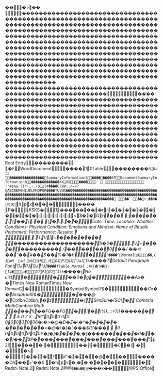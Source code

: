 ��ࡱ�                >  ��	                               ����        ����������������������������������������������������������������������������������������������������������������������������������������������������������������������������������������������������������������������������������������������������������������������������������������������������������������������������������������������������������������������������������������������������������������������������������������������������
   ������������������������������������������������������������                                 ����������������������������������������������������������������������������������������������������������������������������������������������������������������������������������������������������������������������������������������������������������������������������������������������������������������������������������������������������������������������������������������������������������������R o o t   E n t r y                                              ��������   	     �      F                              W o r d D o c u m e n t                                                ����                                       1      0 T a b l e                                                         ��������                                    5   `      D a t a                                                         
 ������������                                    ����                                                                                                                                                                                                                                                                                                                                                                                                                                                                                                                                                                                                                                                                                                                                                                                                                                                                                                                                                                                                                                                                                                                                                                                                                                                                                                                                                                                                                                                                                                                                                                                                                                                                                                                                                                                                                                                                                                                                                                                                                                                                                                                                                                                                                                                                                                                                                                                                                                                                                                                                                                                                                                                                                                                                                                                                                                                                                                                                                                                                                                                                                                                                                                                                                                                                                                                                                                                                                                                                                                                                                                                                                                                                                                                                                                                                                                                                                                                                                                                                                                                                                                                                                                                                                                                                                                                                                                                                                                                                                                                                                                                                                                                                                                                                                                                                                                                                                                                                                                                                                                                                                                                                                                                                                                                                                                                                                                                                                                                                                                                                                                                                                                                                                                                                                                                                                                                                         S u m m a r y I n f o r m a t i o n                           ( ����   ����                                    S   P       D o c u m e n t S u m m a r y I n f o r m a t i o n           8 ������������                                        �       X X                                                                                                                            X X                                                                                                                                                                                                                                                                                                                                                                                                                                                                                                                                                                                                                                                                                                                                                                                                                                                                                                                                                                                                                                                                                                                                                                                                     ����            	   
         
                                                             !   "   #   $   %   &   '   (   )   *   +   ,   -   .   /   0   1   2   3   4   ����6   7   8   9   :   ;   <   =   >   ?   @   A   B   C   D   E   F   G   H   I   J   K   L   M   N   O   P   Q   R   ����T   U   V   W   X   ������������������������������������������������������������������������������������������������������������������������������������������������������������������  
                    ��՜.�� +,��0   �   	      P      X      `      h      p      x      �      �      �                                                                                                                          �� ��	   P�                KSKS�                     1          �                               ��         ��         ��                 �     r      r  �      �      �      �      �                                     �      �     �             �  �  :      :      :      :              :      :      :      :                                             <  $   �  �  Q  *   r                     �      �                      :      :      �      �                      �      �      :              {  �   �                                      {      :      �      :                                                                                                                              {      �                                                                                                                      :                                      :                                                                                                                              �      �                                                                                                                                                                                                                                                                                                                                                                                                                                                                                        D a t e :   
 T i m e : 
 L o c a t i o n : 
 W e a t h e r   C o n d i t i o n s : 
 P h y s i c a l   C o n d i t i o n : 
 E m o t i o n s   a n d   M i n d s e t : 
 N a m e   o f   R i t u a l s   P e r f o r m e d : 
 P e r f o r m a n c e : 
 R e s u l t s : 
                                                                                                                                                                                                                                                        
          ,  .  T  V  |  ~  �  �  �  �  �  �  
    �������������������                                                                                                                                                                                                                                                                                                                                                                                 h�0�                                            .  V  ~  �  �  �    �            �            �            �            �            �            �            �            �                                                                                                                                                                                                                                                                                                                                                                             	/ ������0��/ ��=!��"��#��$��%�  1�h                   �      ^  `����^            N o r m a l      d �� , CJ mH	sH	nHtH_HOJ PJ QJ ^J  aJ                   T A`����T            D e f a u l t   P a r a g r a p h   F o n t    OJ PJ QJ ^J  f i`����f            T a b l e   N o r m a l     :V �  4� 
l 4�   a�     OJ PJ QJ ^J  ( k`����(            N o   L i s t                �                              �                       �           �0�    g�  �* �Ax �	       �      T i m e s   N e w   R o m a n   T i m e s   N e w   R o m a n   C�                   �    S y m b o l   S y m b o l   ?&�  �* �Cx �	       �      A r i a l   A r i a l   G&�  � ��� @	       �      C a l i b r i   C a l i b r i   ;�z       �(             S i m S u n   �[SO  [�
                                  C a m b r i a   M a t h   C a m b r i a   M a t h      � ��  h    ��FG��FG                        �                       ! �        ! % ) , . : ; > ? ] } � � � � ��    & 0 2 3 : !6"000	00
0000006�:�>�@�D�Z�\�^�����	������=�@�\�]�^���                                                                            $ ( [ { � � �   0
0000000Y�[�]����;�[�����                                                ��� � � 0                                                                                                 �  ��                               )�� $P  �  ���������������������'*     p2                    !                                              �                  ��                                         �      �                      ��    �         �0    �(    	�                    
�          �>    
�        3 �   �   �   ?  # "�   �   �   �@�                                                               ��                      �����Oh�� +'��0            �h      p      v      �   
   �      �   
   �      �      �      �      �                �   
   R e d m i   N o t e   2      
   R e d m i   N o t e   2   @           @   `���x��@   `���x��                           W P S   O f f i c e                                                                                                                                                                                                                                                                                                                                                                                                                                                                                                                              